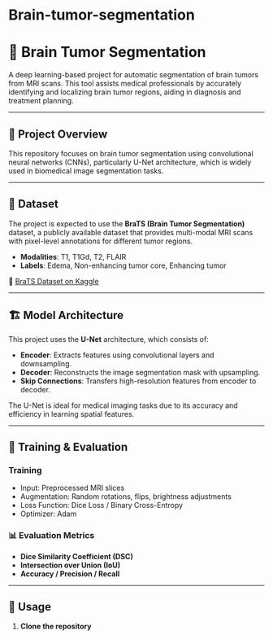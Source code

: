 # Brain-tumor-segmentation
# 🧠 Brain Tumor Segmentation

A deep learning-based project for automatic segmentation of brain tumors from MRI scans. This tool assists medical professionals by accurately identifying and localizing brain tumor regions, aiding in diagnosis and treatment planning.

---

## 📌 Project Overview

This repository focuses on brain tumor segmentation using convolutional neural networks (CNNs), particularly U-Net architecture, which is widely used in biomedical image segmentation tasks.

---

## 📂 Dataset

The project is expected to use the **BraTS (Brain Tumor Segmentation)** dataset, a publicly available dataset that provides multi-modal MRI scans with pixel-level annotations for different tumor regions.

- **Modalities**: T1, T1Gd, T2, FLAIR
- **Labels**: Edema, Non-enhancing tumor core, Enhancing tumor

📎 [BraTS Dataset on Kaggle](https://www.kaggle.com/datasets/awsaf49/brats20-dataset-training-validation)

---

## 🏗️ Model Architecture

This project uses the **U-Net** architecture, which consists of:

- **Encoder**: Extracts features using convolutional layers and downsampling.
- **Decoder**: Reconstructs the image segmentation mask with upsampling.
- **Skip Connections**: Transfers high-resolution features from encoder to decoder.

The U-Net is ideal for medical imaging tasks due to its accuracy and efficiency in learning spatial features.

---

## 🧪 Training & Evaluation

### Training

- Input: Preprocessed MRI slices
- Augmentation: Random rotations, flips, brightness adjustments
- Loss Function: Dice Loss / Binary Cross-Entropy
- Optimizer: Adam

### 📊 Evaluation Metrics

- **Dice Similarity Coefficient (DSC)**
- **Intersection over Union (IoU)**
- **Accuracy / Precision / Recall**

---

## 🚀 Usage

1. **Clone the repository**
